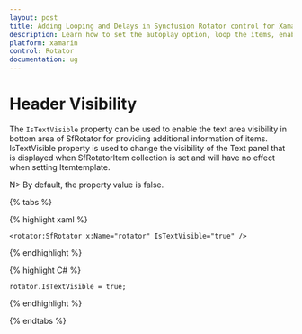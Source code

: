 ```yaml
---
layout: post
title: Adding Looping and Delays in Syncfusion Rotator control for Xamarin.Forms 
description: Learn how to set the autoplay option, loop the items, enable Text Area  and choose the navigation direction in Rotator control for Xamarin.Forms
platform: xamarin 
control: Rotator
documentation: ug
---
```


# Header Visibility

The `IsTextVisible` property can be used to enable the text area visibility in bottom area of SfRotator for providing additional information of items. IsTextVisible property is used to change the visibility of the Text panel that is displayed when SfRotatorItem collection is set and will have no effect when setting Itemtemplate.

N> By default, the property value is false.

{% tabs %}

{% highlight xaml %}

	<rotator:SfRotator x:Name="rotator" IsTextVisible="true" />
	
{% endhighlight %}

{% highlight C# %}

	rotator.IsTextVisible = true;

{% endhighlight %}

{% endtabs %}

